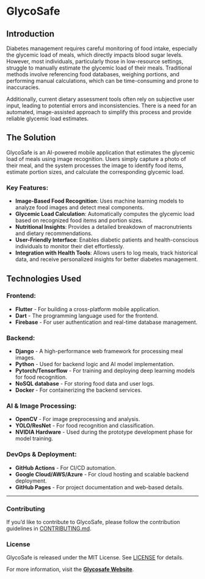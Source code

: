 # GlycoSafe

## Introduction
Diabetes management requires careful monitoring of food intake, especially the glycemic load of meals, which directly impacts blood sugar levels. However, most individuals, particularly those in low-resource settings, struggle to manually estimate the glycemic load of their meals. Traditional methods involve referencing food databases, weighing portions, and performing manual calculations, which can be time-consuming and prone to inaccuracies.

Additionally, current dietary assessment tools often rely on subjective user input, leading to potential errors and inconsistencies. There is a need for an automated, image-assisted approach to simplify this process and provide reliable glycemic load estimates.

## The Solution
GlycoSafe is an AI-powered mobile application that estimates the glycemic load of meals using image recognition. Users simply capture a photo of their meal, and the system processes the image to identify food items, estimate portion sizes, and calculate the corresponding glycemic load.

### Key Features:
- **Image-Based Food Recognition**: Uses machine learning models to analyze food images and detect meal components.
- **Glycemic Load Calculation**: Automatically computes the glycemic load based on recognized food items and portion sizes.
- **Nutritional Insights**: Provides a detailed breakdown of macronutrients and dietary recommendations.
- **User-Friendly Interface**: Enables diabetic patients and health-conscious individuals to monitor their diet effortlessly.
- **Integration with Health Tools**: Allows users to log meals, track historical data, and receive personalized insights for better diabetes management.

## Technologies Used
### Frontend:
- **Flutter** - For building a cross-platform mobile application.
- **Dart** - The programming language used for the frontend.
- **Firebase** - For user authentication and real-time database management.

### Backend:
- **Django** - A high-performance web framework for processing meal images.
- **Python** - Used for backend logic and AI model implementation.
- **Pytorch/Tensorflow** - For training and deploying deep learning models for food recognition.
- **NoSQL database** - For storing food data and user logs.
- **Docker** - For containerizing the backend services.

### AI & Image Processing:
- **OpenCV** - For image preprocessing and analysis.
- **YOLO/ResNet** - For food recognition and classification.
- **NVIDIA Hardware** - Used during the prototype development phase for model training.

### DevOps & Deployment:
- **GitHub Actions** - For CI/CD automation.
- **Google Cloud/AWS/Azure** - For cloud hosting and scalable backend deployment.
- **GitHub Pages** - For project documentation and web-based details.

---
### Contributing
If you’d like to contribute to GlycoSafe, please follow the contribution guidelines in [CONTRIBUTING.md](CONTRIBUTING.md).

### License
GlycoSafe is released under the MIT License. See [LICENSE](LICENSE) for details.

For more information, visit the **[Glycosafe Website](https://glycosafe.jhubafrica.com)**.

